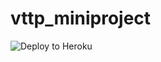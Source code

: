 # vttp_miniproject

![Deploy to Heroku](https://github.com/lyon-tan96/vttp_miniproject/actions/workflows/deploy.yaml/badge.svg)
